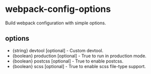 # webpack-config-options
Build webpack configuration with simple options.

## options
* {string} devtool [optional] - Custom devtool.
* {boolean} production [optional] - True to run in production mode.
* {boolean} postcss [optional] - True to enable postcss.
* {boolean} scss [optional] - True to enable scss file-type support.
